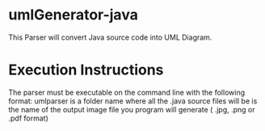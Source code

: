 # umlGenerator-java

This Parser will convert Java source code into UML Diagram.

# Execution Instructions

The parser must be executable on the command line with the following format:
umlparser <classpath> <output file name>
<classpath> is a folder name where all the .java source files will be
<output file name> is the name of the output image file you program will generate ( .jpg, .png or .pdf format)
